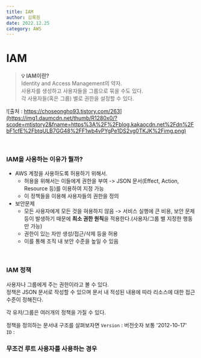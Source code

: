 ```yaml
---
title: IAM
author: 김록원
date: 2022.12.25
category: AWS
---
```


# IAM

> **💡 IAM이란?**  
Identity and Access Management의 약자.  
사용자를 생성하고 사용자들을 그룹으로 묶을 수도 있다.  
각 사용자들(혹은 그룹) 별로 권한을 설정할 수 있다.  

![출처 : https://choseongho93.tistory.com/263](https://img1.daumcdn.net/thumb/R1280x0/?scode=mtistory2&fname=https%3A%2F%2Fblog.kakaocdn.net%2Fdn%2FbF1cfE%2FbtqULB7GG48%2FF1wb4vPYgPe1DS2vg0TKJK%2Fimg.png)

<br />

### IAM을 사용하는 이유가 뭘까?
- AWS 계정을 사용하도록 허용하기 위해서.  
  - 허용을 위해서는 이들에게 권한을 부여 -> JSON 문서(Effect, Action, Resource 등)를 이용하여 지정 가능  
  - 이 정책들을 이용해 사용자들의 권한을 정의  
- 보안문제
  - 모든 사용자에게 모든 것을 혀용하지 않음 -> 서비스 실행에 큰 비용, 보안 문제등이 발생하기 때문에 **최소 권한 원칙**을 적용한다.(사용자/그룹 별 지정한 행동만 가능)  
  - 권한이 있는 자만 생성/접근/삭제 등을 허용
  - 이를 통해 조직 내 보안 수준을 높일 수 있음


<br />  


### IAM 정책  
사용자나 그룹에게 주는 권한이라고 볼 수 있다.  
정책은 JSON 문서로 작성할 수 있으며 문서 내 적성된 내용에 따라 리소스에 대한 접근수준이 정해진다.  

각 유저/그룹은 여러개의 정책을 가질 수 있다.

정책을 정의하는 문서내 구조를 살펴보자면
`Version` : 버전숫자 보통 '2012-10-17'  
`ID` :  


### 무조건 루트 사용자를 사용하는 경우